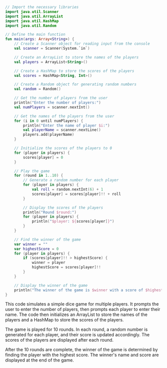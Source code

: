 ```kotlin
// Import the necessary libraries
import java.util.Scanner
import java.util.ArrayList
import java.util.HashMap
import java.util.Random

// Define the main function
fun main(args: Array<String>) {
    // Create a Scanner object for reading input from the console
    val scanner = Scanner(System.`in`)

    // Create an ArrayList to store the names of the players
    val players = ArrayList<String>()

    // Create a HashMap to store the scores of the players
    val scores = HashMap<String, Int>()

    // Create a Random object for generating random numbers
    val random = Random()

    // Get the number of players from the user
    println("Enter the number of players:")
    val numPlayers = scanner.nextInt()

    // Get the names of the players from the user
    for (i in 0 until numPlayers) {
        println("Enter the name of player $i:")
        val playerName = scanner.nextLine()
        players.add(playerName)
    }

    // Initialize the scores of the players to 0
    for (player in players) {
        scores[player] = 0
    }

    // Play the game
    for (round in 1..10) {
        // Generate a random number for each player
        for (player in players) {
            val roll = random.nextInt(6) + 1
            scores[player] = scores[player]!! + roll
        }

        // Display the scores of the players
        println("Round $round:")
        for (player in players) {
            println("$player: ${scores[player]}")
        }
    }

    // Find the winner of the game
    var winner = ""
    var highestScore = 0
    for (player in players) {
        if (scores[player]!! > highestScore) {
            winner = player
            highestScore = scores[player]!!
        }
    }

    // Display the winner of the game
    println("The winner of the game is $winner with a score of $highestScore!")
}
```

This code simulates a simple dice game for multiple players. It prompts the user to enter the number of players, then prompts each player to enter their name. The code then initializes an ArrayList to store the names of the players and a HashMap to store the scores of the players.

The game is played for 10 rounds. In each round, a random number is generated for each player, and their score is updated accordingly. The scores of the players are displayed after each round.

After the 10 rounds are complete, the winner of the game is determined by finding the player with the highest score. The winner's name and score are displayed at the end of the game.